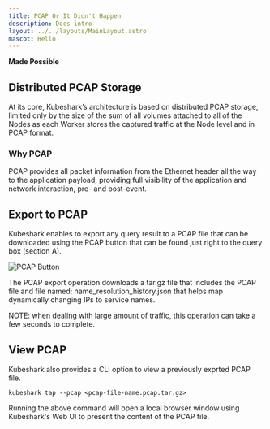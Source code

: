 ```yaml
---
title: PCAP Or It Didn't Happen
description: Docs intro
layout: ../../layouts/MainLayout.astro
mascot: Hello
---
```

**Made Possible**

## Distributed PCAP Storage

At its core, Kubeshark’s architecture is based on distributed PCAP storage, limited only by the size of the sum of all volumes attached to all of the Nodes as each Worker stores the captured traffic at the Node level and in PCAP format.

### Why PCAP
PCAP provides all packet information from the Ethernet header all the way to the application payload, providing full visibility of the application and network interaction, pre- and post-event.

## Export to PCAP

Kubeshark enables to export any query result to a PCAP file that can be downloaded using the PCAP button that can be found just right to the query box (section A).

![PCAP Button](/PCAP-button.png)

The PCAP export operation downloads a tar.gz file that includes the PCAP file and file named: name_resolution_history.json that helps map dynamically changing IPs to service names.

NOTE: when dealing with large amount of traffic, this operation can take a few seconds to complete.

## View PCAP

Kubeshark also provides a CLI option to view a previously exprted PCAP file. 

```shell
kubeshark tap --pcap <pcap-file-name.pcap.tar.gz>
```

Running the above command will open a local browser window using Kubeshark's Web UI to present the content of the PCAP file.





